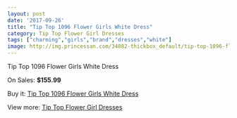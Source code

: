 ```yaml
---
layout: post
date: '2017-09-26'
title: "Tip Top 1096 Flower Girls White Dress"
category: Tip Top Flower Girl Dresses
tags: ["charming","girls","brand","dresses","white"]
image: http://img.princessan.com/34082-thickbox_default/tip-top-1096-flower-girls-white-dress.jpg
---
```

Tip Top 1096 Flower Girls White Dress

On Sales: **$155.99**
<a href="https://www.princessan.com/en/15894-tip-top-1096-flower-girls-white-dress.html"><amp-img layout="responsive" width="600" height="600" src="//img.princessan.com/34082-thickbox_default/tip-top-1096-flower-girls-white-dress.jpg" alt="Tip Top 1096 Flower Girls White Dress 0" /></a>

Buy it: [Tip Top 1096 Flower Girls White Dress](https://www.princessan.com/en/15894-tip-top-1096-flower-girls-white-dress.html "Tip Top 1096 Flower Girls White Dress")

View more: [Tip Top Flower Girl Dresses](https://www.princessan.com/en/121- "Tip Top Flower Girl Dresses")